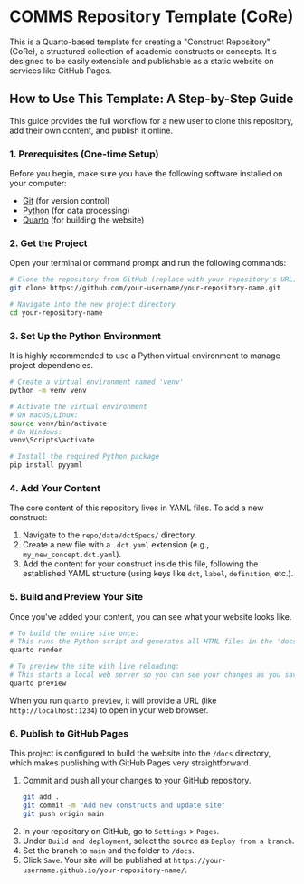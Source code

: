 # COMMS Repository Template (CoRe)

This is a Quarto-based template for creating a "Construct Repository" (CoRe), a structured collection of academic constructs or concepts. It's designed to be easily extensible and publishable as a static website on services like GitHub Pages.

## How to Use This Template: A Step-by-Step Guide

This guide provides the full workflow for a new user to clone this repository, add their own content, and publish it online.

### 1. Prerequisites (One-time Setup)

Before you begin, make sure you have the following software installed on your computer:
- [Git](https://git-scm.com/downloads) (for version control)
- [Python](https://www.python.org/downloads/) (for data processing)
- [Quarto](https://quarto.org/docs/get-started/) (for building the website)

### 2. Get the Project

Open your terminal or command prompt and run the following commands:

```bash
# Clone the repository from GitHub (replace with your repository's URL)
git clone https://github.com/your-username/your-repository-name.git

# Navigate into the new project directory
cd your-repository-name
```

### 3. Set Up the Python Environment

It is highly recommended to use a Python virtual environment to manage project dependencies.

```bash
# Create a virtual environment named 'venv'
python -m venv venv

# Activate the virtual environment
# On macOS/Linux:
source venv/bin/activate
# On Windows:
venv\Scripts\activate

# Install the required Python package
pip install pyyaml
```

### 4. Add Your Content

The core content of this repository lives in YAML files. To add a new construct:

1.  Navigate to the `repo/data/dctSpecs/` directory.
2.  Create a new file with a `.dct.yaml` extension (e.g., `my_new_concept.dct.yaml`).
3.  Add the content for your construct inside this file, following the established YAML structure (using keys like `dct`, `label`, `definition`, etc.).

### 5. Build and Preview Your Site

Once you've added your content, you can see what your website looks like.

```bash
# To build the entire site once:
# This runs the Python script and generates all HTML files in the 'docs/' directory.
quarto render

# To preview the site with live reloading:
# This starts a local web server so you can see your changes as you save them.
quarto preview
```
When you run `quarto preview`, it will provide a URL (like `http://localhost:1234`) to open in your web browser.

### 6. Publish to GitHub Pages

This project is configured to build the website into the `/docs` directory, which makes publishing with GitHub Pages very straightforward.

1.  Commit and push all your changes to your GitHub repository.
    ```bash
    git add .
    git commit -m "Add new constructs and update site"
    git push origin main
    ```
2.  In your repository on GitHub, go to `Settings` > `Pages`.
3.  Under `Build and deployment`, select the source as `Deploy from a branch`.
4.  Set the branch to `main` and the folder to `/docs`.
5.  Click `Save`. Your site will be published at `https://your-username.github.io/your-repository-name/`.


